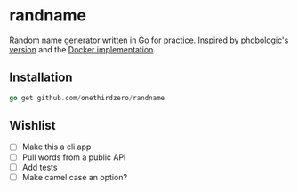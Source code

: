 # randname

Random name generator written in Go for practice. Inspired by [phobologic's version](https://github.com/phobologic/random_name/) and the [Docker implementation](https://github.com/moby/moby/blob/master/pkg/namesgenerator/names-generator.go).

## Installation

```go
go get github.com/onethirdzero/randname
```

## Wishlist

- [ ] Make this a cli app
- [ ] Pull words from a public API
- [ ] Add tests
- [ ] Make camel case an option?

